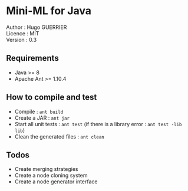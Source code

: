 # Mini-ML for Java

Author : Hugo GUERRIER \
Licence : MIT \
Version : 0.3

## Requirements

* Java >= 8
* Apache Ant >= 1.10.4

## How to compile and test

* Compile : `ant build`
* Create a JAR : `ant jar`
* Start all unit tests : `ant test` (if there is a library error : `ant test -lib lib`)
* Clean the generated files : `ant clean`

## Todos

* Create merging strategies
* Create a node cloning system
* Create a node generator interface